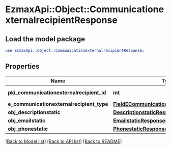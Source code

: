 # EzmaxApi::Object::CommunicationexternalrecipientResponse

## Load the model package
```perl
use EzmaxApi::Object::CommunicationexternalrecipientResponse;
```

## Properties
Name | Type | Description | Notes
------------ | ------------- | ------------- | -------------
**pki_communicationexternalrecipient_id** | **int** | The unique ID of the Communicationexternalrecipient | 
**e_communicationexternalrecipient_type** | [**FieldECommunicationexternalrecipientType**](FieldECommunicationexternalrecipientType.md) |  | 
**obj_descriptionstatic** | [**DescriptionstaticResponseCompound**](DescriptionstaticResponseCompound.md) |  | 
**obj_emailstatic** | [**EmailstaticResponseCompound**](EmailstaticResponseCompound.md) |  | [optional] 
**obj_phonestatic** | [**PhonestaticResponseCompound**](PhonestaticResponseCompound.md) |  | [optional] 

[[Back to Model list]](../README.md#documentation-for-models) [[Back to API list]](../README.md#documentation-for-api-endpoints) [[Back to README]](../README.md)


